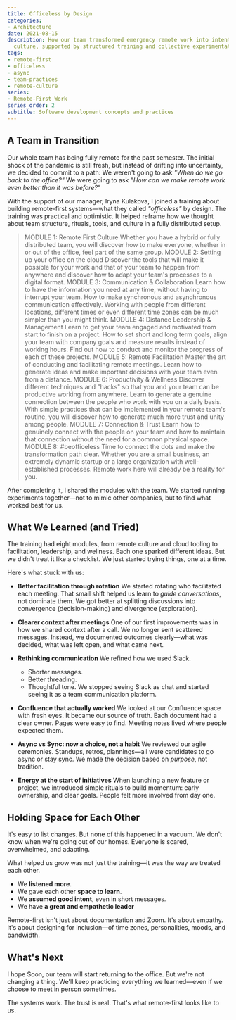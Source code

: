 ```yaml
---
title: Officeless by Design
categories:
- Architecture
date: 2021-08-15
description: How our team transformed emergency remote work into intentional officeless
  culture, supported by structured training and collective experimentation.
tags:
- remote-first
- officeless
- async
- team-practices
- remote-culture
series:
- Remote-First Work
series_order: 2
subtitle: Software development concepts and practices
---
```


## A Team in Transition

Our whole team has being fully remote for the past semester. The initial shock of the pandemic is still fresh, but instead of drifting into uncertainty, we decided to commit to a path:
We weren't going to ask _"When do we go back to the office?"_
We were going to ask _"How can we make remote work even better than it was before?"_

With the support of our manager, Iryna Kulakova, I joined a training about building remote-first systems—what they called _"officeless"_ by design. The training was practical and optimistic. It helped reframe how we thought about team structure, rituals, tools, and culture in a fully distributed setup.

> MODULE 1: Remote First Culture
> Whether you have a hybrid or fully distributed team, you will discover how to make everyone, whether in or out of the office, feel part of the same group.
> MODULE 2: Setting up your office on the cloud
> Discover the tools that will make it possible for your work and that of your team to happen from anywhere and discover how to adapt your team's processes to a digital format.
> MODULE 3: Communication & Collaboration
> Learn how to have the information you need at any time, without having to interrupt your team. How to make synchronous and asynchronous communication effectively. Working with people from different locations, different times or even different time zones can be much simpler than you might think.
> MODULE 4: Distance Leadership & Management
> Learn to get your team engaged and motivated from start to finish on a project. How to set short and long term goals, align your team with company goals and measure results instead of working hours. Find out how to conduct and monitor the progress of each of these projects.
> MODULE 5: Remote Facilitation
> Master the art of conducting and facilitating remote meetings. Learn how to generate ideas and make important decisions with your team even from a distance.
> MODULE 6: Productivity & Wellness
> Discover different techniques and "hacks" so that you and your team can be productive working from anywhere. Learn to generate a genuine connection between the people who work with you on a daily basis. With simple practices that can be implemented in your remote team's routine, you will discover how to generate much more trust and unity among people.
> MODULE 7: Connection & Trust
> Learn how to genuinely connect with the people on your team and how to maintain that connection without the need for a common physical space.
> MODULE 8: #beofficeless
> Time to connect the dots and make the transformation path clear. Whether you are a small business, an extremely dynamic startup or a large organization with well-established processes. Remote work here will already be a reality for you.

After completing it, I shared the modules with the team. We started running experiments together—not to mimic other companies, but to find what worked best for us.

## What We Learned (and Tried)

The training had eight modules, from remote culture and cloud tooling to facilitation, leadership, and wellness. Each one sparked different ideas. But we didn't treat it like a checklist. We just started trying things, one at a time.

Here's what stuck with us:

- **Better facilitation through rotation**
  We started rotating who facilitated each meeting. That small shift helped us learn to _guide conversations_, not dominate them. We got better at splitting discussions into convergence (decision-making) and divergence (exploration).

- **Clearer context after meetings**
  One of our first improvements was in how we shared context after a call. We no longer sent scattered messages. Instead, we documented outcomes clearly—what was decided, what was left open, and what came next.

- **Rethinking communication**
  We refined how we used Slack.

  - Shorter messages.
  - Better threading.
  - Thoughtful tone.
    We stopped seeing Slack as chat and started seeing it as a team communication platform.

- **Confluence that actually worked**
  We looked at our Confluence space with fresh eyes. It became our source of truth.
  Each document had a clear owner.
  Pages were easy to find.
  Meeting notes lived where people expected them.

- **Async vs Sync: now a choice, not a habit**
  We reviewed our agile ceremonies. Standups, retros, plannings—all were candidates to go async or stay sync. We made the decision based on _purpose_, not tradition.

- **Energy at the start of initiatives**
  When launching a new feature or project, we introduced simple rituals to build momentum: early ownership, and clear goals. People felt more involved from day one.

## Holding Space for Each Other

It's easy to list changes. But none of this happened in a vacuum. We don't know when we're going out of our homes. Everyone is scared, overwhelmed, and adapting.

What helped us grow was not just the training—it was the way we treated each other.

- We **listened more**.
- We gave each other **space to learn**.
- We **assumed good intent**, even in short messages.
- We have **a great and empathetic leader**

Remote-first isn't just about documentation and Zoom. It's about empathy. It's about designing for inclusion—of time zones, personalities, moods, and bandwidth.

## What's Next

I hope Soon, our team will start returning to the office.
But we're not changing a thing. We'll keep practicing everything we learned—even if we choose to meet in person sometimes.

The systems work. The trust is real.
That's what remote-first looks like to us.
